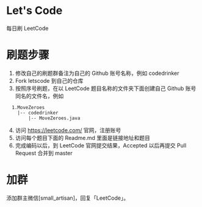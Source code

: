# Let's Code

每日刷 LeetCode


# 刷题步骤
1. 修改自己的刷题群备注为自己的 Github 账号名称，例如 codedrinker
2. Fork letscode 到自己的仓库  
3. 按照序号刷题，在以 LeetCode 题目名称的文件夹下面创建自己 Github 账号同名的文件名，例如
```
  1.MoveZeroes
    |-- codedrinker
        |-- MoveZeroes.java
```
4. 访问 https://leetcode.com/ 官网，注册账号
5. 访问每个题目下面的 Readme.md 里面是链接地址和题目
6. 完成编码以后，到 LeetCode 官网提交结果，Accepted 以后再提交 Pull Request 合并到 master

# 加群
添加群主微信[small_artisan]，回复「LeetCode」。
